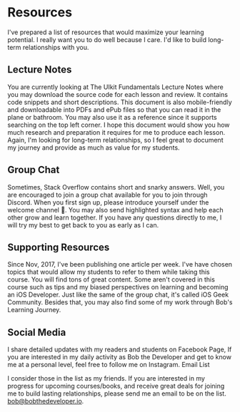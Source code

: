 # Resources

I've prepared a list of resources that would maximize your learning potential. I really want you to do well because I care. I'd like to build long-term relationships with you.

## Lecture Notes
You are currently looking at The UIkit Fundamentals Lecture Notes where you may download the source code for each lesson and review. It contains code snippets and short descriptions. This document is also mobile-friendly and downloadable into PDFs and ePub files so that you can read it in the plane or bathroom. You may also use it as a reference since it supports searching on the top left corner.
I hope this document would show you how much research and preparation it requires for me to produce each lesson. Again, I'm looking for long-term relationships, so I feel great to document my journey and provide as much as value for my students.

## Group Chat
Sometimes, Stack Overflow contains short and snarky answers. Well, you are encouraged to join a group chat available for you to join through Discord. When you first sign up, please introduce yourself under the welcome channel 🤗. You may also send highlighted syntax and help each other grow and learn together. If you have any questions directly to me, I will try my best to get back to you as early as I can.

## Supporting Resources
Since Nov, 2017, I've been publishing one article per week. I've have chosen topics that would allow my students to refer to them while taking this course. You will find tons of great content. Some aren't covered in this course such as tips and my biased perspectives on learning and becoming an iOS Developer. Just like the same of the group chat, it's called iOS Geek Community. Besides that, you may also find some of my work through Bob's Learning Journey.

## Social Media
I share detailed updates with my readers and students on Facebook Page, If you are interested in my daily activity as Bob the Developer and get to know me at a personal level, feel free to follow me on Instagram.
Email List

I consider those in the list as my friends. If you are interested in my progress for upcoming courses/books, and receive great deals for joining me to build lasting relationships, please send me an email to be on the list. bob@bobthedeveloper.io. 
